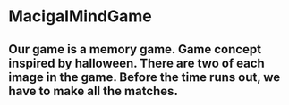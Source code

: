 # MacigalMindGame
## Our game is a memory game. Game concept inspired by halloween. There are two of each image in the game. Before the time runs out, we have to make all the matches.
